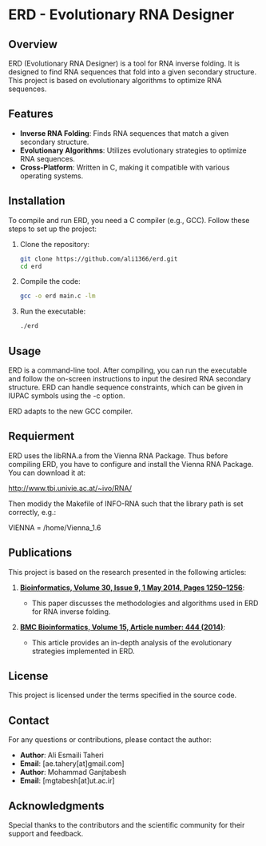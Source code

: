 # ERD - Evolutionary RNA Designer

## Overview
ERD (Evolutionary RNA Designer) is a tool for RNA inverse folding. It is designed to find RNA sequences that fold into a given secondary structure. This project is based on evolutionary algorithms to optimize RNA sequences.

## Features
- **Inverse RNA Folding**: Finds RNA sequences that match a given secondary structure.
- **Evolutionary Algorithms**: Utilizes evolutionary strategies to optimize RNA sequences.
- **Cross-Platform**: Written in C, making it compatible with various operating systems.

## Installation
To compile and run ERD, you need a C compiler (e.g., GCC). Follow these steps to set up the project:

1. Clone the repository:
    ```sh
    git clone https://github.com/ali1366/erd.git
    cd erd
    ```

2. Compile the code:
    ```sh
    gcc -o erd main.c -lm
    ```

3. Run the executable:
    ```sh
    ./erd
    ```

## Usage
ERD is a command-line tool. After compiling, you can run the executable and follow the on-screen instructions to input the desired RNA secondary structure.
ERD can handle sequence constraints, which can be given in IUPAC
symbols using the -c option. 



ERD adapts to the new GCC compiler.

## Requierment
ERD uses the libRNA.a from the Vienna RNA Package. Thus before compiling
ERD, you have to configure and install the Vienna RNA Package. You can
download it at: 

http://www.tbi.univie.ac.at/~ivo/RNA/

Then modidy the Makefile of INFO-RNA such that the library path is set 
correctly, e.g.:

VIENNA          = /home/Vienna_1.6
## Publications
This project is based on the research presented in the following articles:

1. **[Bioinformatics, Volume 30, Issue 9, 1 May 2014, Pages 1250–1256](https://academic.oup.com/bioinformatics/article/30/9/1250/235216)**:
    - This paper discusses the methodologies and algorithms used in ERD for RNA inverse folding.

2. **[BMC Bioinformatics, Volume 15, Article number: 444 (2014)](https://bmcbioinformatics.biomedcentral.com/articles/10.1186/s12859-014-0444-5)**:
    - This article provides an in-depth analysis of the evolutionary strategies implemented in ERD.

## License
This project is licensed under the terms specified in the source code.

## Contact
For any questions or contributions, please contact the author:

- **Author**: Ali Esmaili Taheri
- **Email**: [ae.tahery[at]gmail.com]
- **Author**: Mohammad Ganjtabesh
- **Email**: [mgtabesh[at]ut.ac.ir]
## Acknowledgments
Special thanks to the contributors and the scientific community for their support and feedback.
